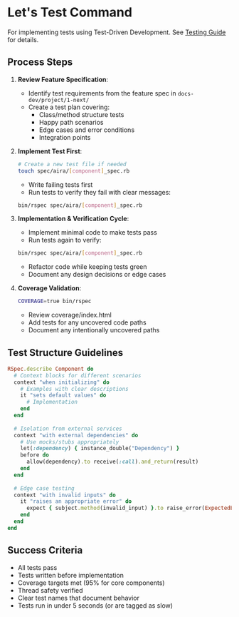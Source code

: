 # Let's Test Command

For implementing tests using Test-Driven Development. See [Testing Guide](../guides/testing.md) for details.

## Process Steps

1. **Review Feature Specification**:
   - Identify test requirements from the feature spec in `docs-dev/project/1-next/`
   - Create a test plan covering:
     - Class/method structure tests
     - Happy path scenarios
     - Edge cases and error conditions
     - Integration points

2. **Implement Test First**:
   ```bash
   # Create a new test file if needed
   touch spec/aira/[component]_spec.rb
   ```
   
   - Write failing tests first
   - Run tests to verify they fail with clear messages:
   ```bash
   bin/rspec spec/aira/[component]_spec.rb
   ```

3. **Implementation & Verification Cycle**:
   - Implement minimal code to make tests pass
   - Run tests again to verify:
   ```bash
   bin/rspec spec/aira/[component]_spec.rb
   ```
   - Refactor code while keeping tests green
   - Document any design decisions or edge cases

4. **Coverage Validation**:
   ```bash
   COVERAGE=true bin/rspec
   ```
   - Review coverage/index.html
   - Add tests for any uncovered code paths
   - Document any intentionally uncovered paths

## Test Structure Guidelines

```ruby
RSpec.describe Component do
  # Context blocks for different scenarios
  context "when initializing" do
    # Examples with clear descriptions
    it "sets default values" do
      # Implementation
    end
  end
  
  # Isolation from external services
  context "with external dependencies" do
    # Use mocks/stubs appropriately
    let(:dependency) { instance_double("Dependency") }
    before do
      allow(dependency).to receive(:call).and_return(result)
    end
  end
  
  # Edge case testing
  context "with invalid inputs" do
    it "raises an appropriate error" do
      expect { subject.method(invalid_input) }.to raise_error(ExpectedError)
    end
  end
end
```

## Success Criteria

- All tests pass
- Tests written before implementation
- Coverage targets met (95% for core components)
- Thread safety verified
- Clear test names that document behavior
- Tests run in under 5 seconds (or are tagged as slow)
